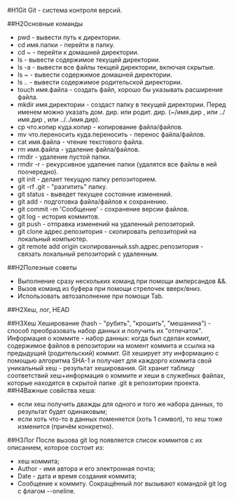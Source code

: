 #H1Git
Git - система контроля версий.


##H2Основные команды
* pwd - вывести путь к директории.
* cd имя.папки - перейти в папку.
* cd ~ - перейти к домашней директории.
* ls - вывести содержимое текущей директории.
* ls -a - вывести все файлы текщей директории, включая скрытые.
* ls ~ - вывести содержимое домашней директории.
* ls .. - вывести содержимое родительской директории.
* touch имя.файла - создать файл, хорошо бы указывать расширение файла.
* mkdir имя.директории - создаст папку в текущей директории. Перед именем можно указать дом. дир. или родит. дир. (~/имя.дир , или ../имя.дир , или ../../имя.дир).
* cp что.копир куда.копир - копирование файла/файлов.
* mv что.переносить куда.переносить - перенос файла/файлов.
* cat имя.файла -  чтение текстового файла.
* rm имя.файла - удаление файла/файлов.
* rmdir - удаление пустой папки.
* rmdir -r - рекурсивное удаление папки (удалятся все файлы в ней поочередно).
* git init - делает текущую папку репозиторием.
* git -rf .git - "разгитить" папку.
* git status - выведет текущее состояние изменений.
* git add - подготовка файла/файлов к сохранению.
* git commit -m 'Сообщение' - сохранение версии файлов.
* git log - история коммитов.
* git push - отправка изменений на удаленный репозиторий.
* git clone адрес.репозитория - скопировать репозиторий на локальный компьютер.
* git remote add origin скопированный.ssh.адрес.репозитория - связать локальный репозиторий с удаленным.


##H2Полезные советы
- Выполнение сразу нескольких команд при помощи амперсандов &&.
- Вызов команд из буфера при помощи стрелочек вверх/вниз.
- Использовать автозаполнение при помощи Tab.

##H2Хеш, лог, HEAD

##H3Хеш
Хеширование (hash - "рубить", "крошить", "мешанина") - способ преобразовать набор данных и получить их "отпечаток".
Информация о коммите - набор данных: когда был сделан коммит, содержимое файлов в репозитории на момент коммита и ссылка на предыдущий (родительский) коммит. Git хеширует эту информацию с помощью алгоритма SHA-1 и получает для каждорго коммита свой уникальный хеш - результат хеширования.
Git хранит таблицу соответствий хеш+информация о коммите и хеши в служебных файлах, которые находятся в скрытой папке .git в репозитории проекта.
##H4Важные совйства хеша:
* если хеш получить дважды для одного и того же набора данных, то результат будет одинаковым;
* если хоть что-то в данных поменяется (хоть 1 символ), то хеш тоже изменится (причём конкретно).

##H3Лог
После вызова git log появляется список коммитов с их описанием, которое состоит из:
* хеш коммита;
* Author - имя автора и его электронная почта;
* Date - дата и время создания коммита;
* Сообщение к коммиту.
Сокращённый лог вызывают командой git log с флагом --oneline.


